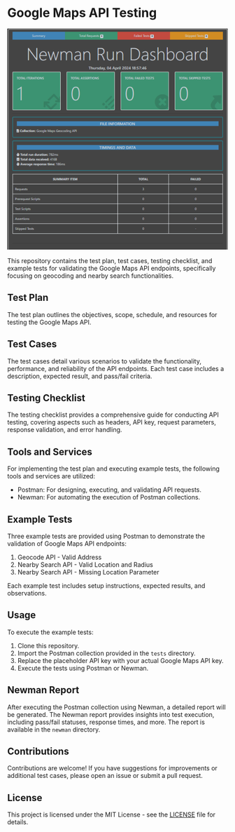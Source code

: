 # Google Maps API Testing

![Google Maps API Testing](Report.PNG)

This repository contains the test plan, test cases, testing checklist, and example tests for validating the Google Maps API endpoints, specifically focusing on geocoding and nearby search functionalities.

## Test Plan

The test plan outlines the objectives, scope, schedule, and resources for testing the Google Maps API.

## Test Cases

The test cases detail various scenarios to validate the functionality, performance, and reliability of the API endpoints. Each test case includes a description, expected result, and pass/fail criteria.

## Testing Checklist

The testing checklist provides a comprehensive guide for conducting API testing, covering aspects such as headers, API key, request parameters, response validation, and error handling.

## Tools and Services

For implementing the test plan and executing example tests, the following tools and services are utilized:
- Postman: For designing, executing, and validating API requests.
- Newman: For automating the execution of Postman collections.

## Example Tests

Three example tests are provided using Postman to demonstrate the validation of Google Maps API endpoints:
1. Geocode API - Valid Address
2. Nearby Search API - Valid Location and Radius
3. Nearby Search API - Missing Location Parameter

Each example test includes setup instructions, expected results, and observations.

## Usage

To execute the example tests:
1. Clone this repository.
2. Import the Postman collection provided in the `tests` directory.
3. Replace the placeholder API key with your actual Google Maps API key.
4. Execute the tests using Postman or Newman.

## Newman Report

After executing the Postman collection using Newman, a detailed report will be generated. The Newman report provides insights into test execution, including pass/fail statuses, response times, and more. The report is available in the `newman` directory.

## Contributions

Contributions are welcome! If you have suggestions for improvements or additional test cases, please open an issue or submit a pull request.

## License

This project is licensed under the MIT License - see the [LICENSE](LICENSE) file for details.
